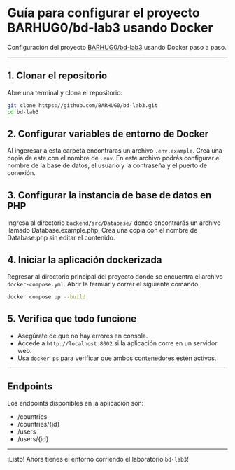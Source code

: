 
# Guía para configurar el proyecto BARHUG0/bd-lab3 usando Docker

Configuración del proyecto [BARHUG0/bd-lab3](https://github.com/BARHUG0/bd-lab3) usando Docker paso a paso.

---

## 1. Clonar el repositorio

Abre una terminal y clona el repositorio:
```bash
git clone https://github.com/BARHUG0/bd-lab3.git
cd bd-lab3
```

## 2. Configurar variables de entorno de Docker

Al ingeresar a esta carpeta encontraras un archivo `.env.example`. Crea una copia de este con el nombre de `.env`. En este archivo podrás configurar el nombre de la base de datos, el usuario y la contraseña y el puerto de conexión.

## 3. Configurar la instancia de base de datos en PHP

Ingresa al directorio `backend/src/Database/` donde encontrarás un archivo llamado Database.example.php. Crea una copia con el nombre de Database.php sin editar el contenido.

## 4. Iniciar la aplicación dockerizada

Regresar al directorio principal del proyecto donde se encuentra el archivo `docker-compose.yml`. Abrir la termiar y correr el siguiente comando.
```bash
docker compose up --build
```

## 5. Verifica que todo funcione

- Asegúrate de que no hay errores en consola.
- Accede a `http://localhost:8002` si la aplicación corre en un servidor web.
- Usa `docker ps` para verificar que ambos contenedores estén activos.

---

## Endpoints

Los endpoints disponibles en la aplicación son:
- /countries
- /countries/{id}
- /users
- /users/{id}

---

¡Listo! Ahora tienes el entorno corriendo el laboratorio `bd-lab3`!
